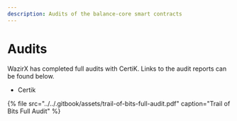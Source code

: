 ```yaml
---
description: Audits of the balance-core smart contracts
---
```


# Audits

WazirX has completed full audits with CertiK. Links to the audit reports can be found below.

* Certik

{% file src="../../.gitbook/assets/trail-of-bits-full-audit.pdf" caption="Trail of Bits Full Audit" %}
